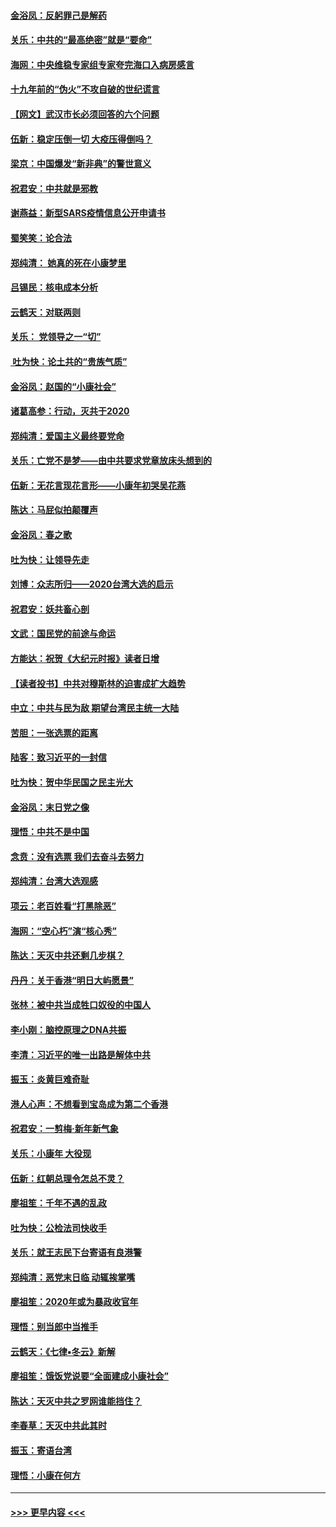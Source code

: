 #### [金浴凤：反躬罪己是解药](../pages/nsc993/n11820280.md?t=01252155) 
#### [关乐：中共的“最高绝密”就是“要命”](../pages/nsc993/n11816946.md?t=01252155) 
#### [海网：中央维稳专家组专家夸完海口入病房感言](../pages/nsc993/n11815138.md?t=01252155) 
#### [十九年前的“伪火”不攻自破的世纪谎言](../pages/nsc993/n11813238.md?t=01252155) 
#### [【网文】武汉市长必须回答的六个问题](../pages/nsc993/n11813848.md?t=01252155) 
#### [伍新：稳定压倒一切 大疫压得倒吗？](../pages/nsc993/n11812634.md?t=01252155) 
#### [梁京：中国爆发“新非典”的警世意义](../pages/nsc993/n11812554.md?t=01252155) 
#### [祝君安：中共就是邪教](../pages/nsc993/n11812431.md?t=01252155) 
#### [谢燕益：新型SARS疫情信息公开申请书](../pages/nsc993/n11808840.md?t=01252155) 
#### [蜀笑笑：论合法](../pages/nsc993/n11808064.md?t=01252155) 
#### [郑纯清： 她真的死在小康梦里](../pages/nsc993/n11806623.md?t=01252155) 
#### [吕锡民：核电成本分析](../pages/nsc993/n11806284.md?t=01252155) 
#### [云鹤天：对联两则](../pages/nsc993/n11805957.md?t=01252155) 
#### [关乐： 党领导之一“切”](../pages/nsc993/n11804505.md?t=01252155) 
#### [ 吐为快：论土共的“贵族气质”](../pages/nsc993/n11804490.md?t=01252155) 
#### [金浴凤：赵国的“小康社会”](../pages/nsc993/n11804452.md?t=01252155) 
#### [诸葛高参：行动，灭共于2020](../pages/nsc993/n11804120.md?t=01252155) 
#### [郑纯清：爱国主义最终要党命](../pages/nsc993/n11802197.md?t=01252155) 
#### [关乐：亡党不是梦——由中共要求党章放床头想到的](../pages/nsc993/n11802156.md?t=01252155) 
#### [伍新：无花言现花言形——小康年初哭吴花燕](../pages/nsc993/n11800044.md?t=01252155) 
#### [陈达：马屁似拍颠覆声](../pages/nsc993/n11800010.md?t=01252155) 
#### [金浴凤：春之歌](../pages/nsc993/n11797687.md?t=01252155) 
#### [吐为快：让领导先走](../pages/nsc993/n11797512.md?t=01252155) 
#### [刘博：众志所归——2020台湾大选的启示](../pages/nsc993/n11796878.md?t=01252155) 
#### [祝君安：妖共畜心剖](../pages/nsc993/n11794273.md?t=01252155) 
#### [文武：国民党的前途与命运](../pages/nsc993/n11794198.md?t=01252155) 
#### [方能达：祝贺《大纪元时报》读者日增](../pages/nsc993/n11793807.md?t=01252155) 
#### [【读者投书】中共对穆斯林的迫害成扩大趋势](../pages/nsc993/n11791371.md?t=01252155) 
#### [中立：中共与民为敌 期望台湾民主统一大陆](../pages/nsc993/n11790392.md?t=01252155) 
#### [苦胆：一张选票的距离](../pages/nsc993/n11788914.md?t=01252155) 
#### [陆客：致习近平的一封信](../pages/nsc993/n11788867.md?t=01252155) 
#### [吐为快：贺中华民国之民主光大](../pages/nsc993/n11788618.md?t=01252155) 
#### [金浴凤：末日党之像](../pages/nsc993/n11787475.md?t=01252155) 
#### [理悟：中共不是中国](../pages/nsc993/n11787463.md?t=01252155) 
#### [念贲：没有选票  我们去奋斗去努力](../pages/nsc993/n11787398.md?t=01252155) 
#### [郑纯清：台湾大选观感](../pages/nsc993/n11786210.md?t=01252155) 
#### [项云：老百姓看“打黑除恶”](../pages/nsc993/n11785398.md?t=01252155) 
#### [海网：“空心朽”演“核心秀”](../pages/nsc993/n11783874.md?t=01252155) 
#### [陈达：天灭中共还剩几步棋？](../pages/nsc993/n11783719.md?t=01252155) 
#### [丹丹：关于香港“明日大屿愿景”](../pages/nsc993/n11783273.md?t=01252155) 
#### [张林：被中共当成牲口奴役的中国人](../pages/nsc993/n11782397.md?t=01252155) 
#### [李小刚：脑控原理之DNA共振](../pages/nsc993/n11780962.md?t=01252155) 
#### [李清：习近平的唯一出路是解体中共](../pages/nsc993/n11780866.md?t=01252155) 
#### [振玉：炎黄巨难奇耻](../pages/nsc993/n11779632.md?t=01252155) 
#### [港人心声：不想看到宝岛成为第二个香港](../pages/nsc993/n11778817.md?t=01252155) 
#### [祝君安：一剪梅‧新年新气象](../pages/nsc993/n11776340.md?t=01252155) 
#### [关乐：小康年 大役现](../pages/nsc993/n11774213.md?t=01252155) 
#### [伍新：红朝总理令怎总不灵？](../pages/nsc993/n11770813.md?t=01252155) 
#### [廖祖笙：千年不遇的乱政](../pages/nsc993/n11770373.md?t=01252155) 
#### [吐为快：公检法司快收手](../pages/nsc993/n11770359.md?t=01252155) 
#### [关乐：就王志民下台寄语有良港警](../pages/nsc993/n11769903.md?t=01252155) 
#### [郑纯清：恶党末日临 动辄挨掌嘴](../pages/nsc993/n11769356.md?t=01252155) 
#### [廖祖笙：2020年或为暴政收官年](../pages/nsc993/n11768216.md?t=01252155) 
#### [理悟：别当郎中当推手](../pages/nsc993/n11768243.md?t=01252155) 
#### [云鹤天：《七律▪冬云》新解](../pages/nsc993/n11768204.md?t=01252155) 
#### [廖祖笙：饿饭党说要“全面建成小康社会”](../pages/nsc993/n11767482.md?t=01252155) 
#### [陈达：天灭中共之罗网谁能挡住？](../pages/nsc993/n11767465.md?t=01252155) 
#### [李春草：天灭中共此其时](../pages/nsc993/n11767452.md?t=01252155) 
#### [振玉：寄语台湾](../pages/nsc993/n11767432.md?t=01252155) 
#### [理悟：小康在何方](../pages/nsc993/n11767394.md?t=01252155) 

----
#### [ >>> 更早内容 <<< ](../indexes/nsc993-earlier.md)
